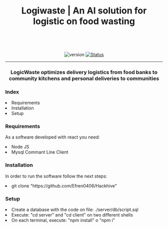 <h1 align="center">
    <p>Logiwaste | An AI solution for logistic on food wasting</p>
    <br>
</h1>
<div align="center">

  ![version](https://img.shields.io/badge/version-1.0.0-blue.svg)
  [![Status](https://img.shields.io/badge/status-active-success.svg)]()

</div>

---

<h3 align="center">
    LogicWaste optimizes delivery logistics from food banks to community kitchens and personal deliveries to communities
</h3>

<h3>Index</h3>
<p>
    <li>Requirements</li>
    <li>Installation</li>
    <li>Setup</li>
</p>

<h3>Requirements</h3>
<p>
    As a software developed with react you need:
</p>
<lu>
    <li>Node JS</li>
    <li>Mysql Commant Line Client</li>
</lu>

<h3>Installation</h3>
<p>In order to run the software follow the next steps:</p>
<lu>
    <li>git clone "https://github.com/Efren0406/Hackhive"</li>
</lu>
<h3>Setup</h3>
<p>
    <li>Create a database with the code on file: ./server/db/script.sql</li>
    <li> Execute: "cd server" and "cd client" on two different shells</li>
    <li>On each terminal, execute: "npm install" o "npm i"</li>
</p>